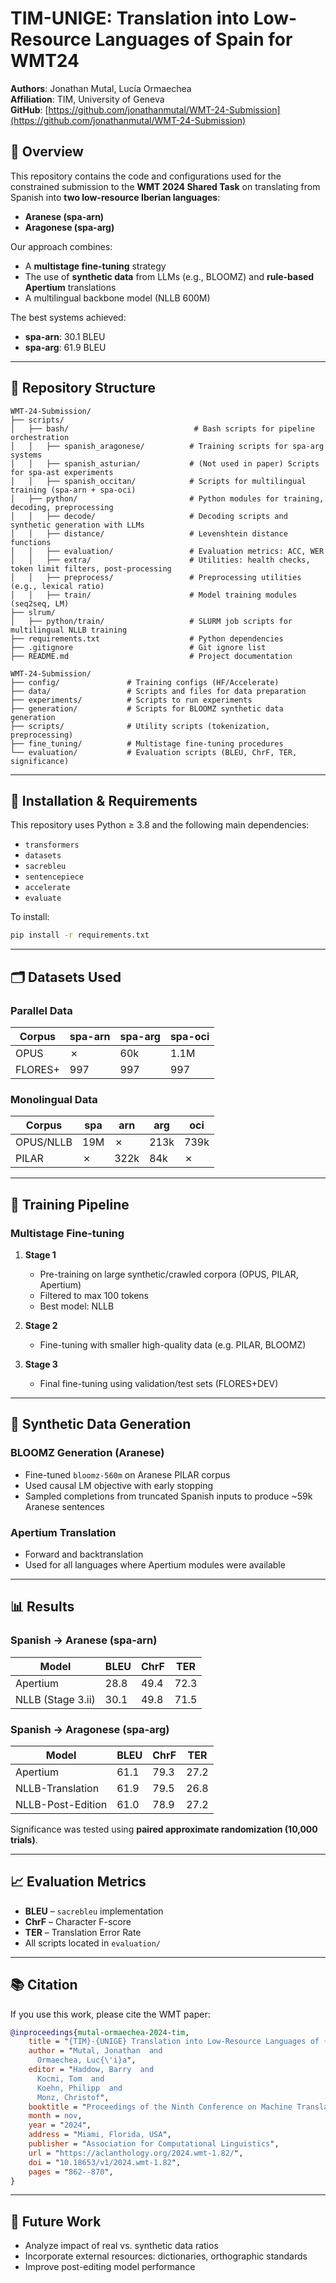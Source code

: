 # TIM-UNIGE: Translation into Low-Resource Languages of Spain for WMT24

**Authors**: Jonathan Mutal, Lucía Ormaechea  
**Affiliation**: TIM, University of Geneva  
**GitHub**: [https://github.com/jonathanmutal/WMT-24-Submission](https://github.com/jonathanmutal/WMT-24-Submission)

## 📝 Overview

This repository contains the code and configurations used for the constrained submission to the **WMT 2024 Shared Task** on translating from Spanish into **two low-resource Iberian languages**:  
- **Aranese (spa-arn)**  
- **Aragonese (spa-arg)**  

Our approach combines:
- A **multistage fine-tuning** strategy  
- The use of **synthetic data** from LLMs (e.g., BLOOMZ) and **rule-based Apertium** translations  
- A multilingual backbone model (NLLB 600M)  

The best systems achieved:
- **spa-arn**: 30.1 BLEU  
- **spa-arg**: 61.9 BLEU  

---

## 📂 Repository Structure

```
WMT-24-Submission/
├── scripts/
│   ├── bash/                            # Bash scripts for pipeline orchestration
│   │   ├── spanish_aragonese/          # Training scripts for spa-arg systems
│   │   ├── spanish_asturian/           # (Not used in paper) Scripts for spa-ast experiments
│   │   ├── spanish_occitan/            # Scripts for multilingual training (spa-arn + spa-oci)
│   ├── python/                         # Python modules for training, decoding, preprocessing
│   │   ├── decode/                     # Decoding scripts and synthetic generation with LLMs
│   │   ├── distance/                   # Levenshtein distance functions
│   │   ├── evaluation/                 # Evaluation metrics: ACC, WER
│   │   ├── extra/                      # Utilities: health checks, token limit filters, post-processing
│   │   ├── preprocess/                 # Preprocessing utilities (e.g., lexical ratio)
│   │   ├── train/                      # Model training modules (seq2seq, LM)
├── slrum/
│   ├── python/train/                   # SLURM job scripts for multilingual NLLB training
├── requirements.txt                    # Python dependencies
├── .gitignore                          # Git ignore list
├── README.md                           # Project documentation
```


```
WMT-24-Submission/
├── config/               # Training configs (HF/Accelerate)
├── data/                 # Scripts and files for data preparation
├── experiments/          # Scripts to run experiments
├── generation/           # Scripts for BLOOMZ synthetic data generation
├── scripts/              # Utility scripts (tokenization, preprocessing)
├── fine_tuning/          # Multistage fine-tuning procedures
└── evaluation/           # Evaluation scripts (BLEU, ChrF, TER, significance)
```

---

## 🔧 Installation & Requirements

This repository uses Python ≥ 3.8 and the following main dependencies:
- `transformers`
- `datasets`
- `sacrebleu`
- `sentencepiece`
- `accelerate`
- `evaluate`

To install:
```bash
pip install -r requirements.txt
```

---

## 🗂️ Datasets Used

### Parallel Data
| Corpus         | spa-arn | spa-arg | spa-oci |
|----------------|---------|---------|---------|
| OPUS           | ✗       | 60k     | 1.1M    |
| FLORES+        | 997     | 997     | 997     |

### Monolingual Data
| Corpus         | spa     | arn     | arg     | oci     |
|----------------|---------|---------|---------|---------|
| OPUS/NLLB      | 19M     | ✗       | 213k    | 739k    |
| PILAR          | ✗       | 322k    | 84k     | ✗       |

---

## 🧪 Training Pipeline

### Multistage Fine-tuning

1. **Stage 1**  
   - Pre-training on large synthetic/crawled corpora (OPUS, PILAR, Apertium)
   - Filtered to max 100 tokens
   - Best model: NLLB

2. **Stage 2**  
   - Fine-tuning with smaller high-quality data (e.g. PILAR, BLOOMZ)

3. **Stage 3**  
   - Final fine-tuning using validation/test sets (FLORES+DEV)

---

## 🧠 Synthetic Data Generation

### BLOOMZ Generation (Aranese)
- Fine-tuned `bloomz-560m` on Aranese PILAR corpus
- Used causal LM objective with early stopping
- Sampled completions from truncated Spanish inputs to produce ~59k Aranese sentences

### Apertium Translation
- Forward and backtranslation
- Used for all languages where Apertium modules were available

---

## 📊 Results

### Spanish → Aranese (spa-arn)

| Model               | BLEU | ChrF | TER  |
|---------------------|------|------|------|
| Apertium            | 28.8 | 49.4 | 72.3 |
| NLLB (Stage 3.ii)   | 30.1 | 49.8 | 71.5 |

### Spanish → Aragonese (spa-arg)

| Model                  | BLEU | ChrF | TER  |
|------------------------|------|------|------|
| Apertium               | 61.1 | 79.3 | 27.2 |
| NLLB-Translation       | 61.9 | 79.5 | 26.8 |
| NLLB-Post-Edition      | 61.0 | 78.9 | 27.2 |

Significance was tested using **paired approximate randomization (10,000 trials)**.

---

## 📈 Evaluation Metrics

- **BLEU** – `sacrebleu` implementation  
- **ChrF** – Character F-score  
- **TER** – Translation Error Rate  
- All scripts located in `evaluation/`

---

## 📚 Citation

If you use this work, please cite the WMT paper:

```bibtex
@inproceedings{mutal-ormaechea-2024-tim,
    title = "{TIM}-{UNIGE} Translation into Low-Resource Languages of {S}pain for {WMT}24",
    author = "Mutal, Jonathan  and
      Ormaechea, Luc{\'i}a",
    editor = "Haddow, Barry  and
      Kocmi, Tom  and
      Koehn, Philipp  and
      Monz, Christof",
    booktitle = "Proceedings of the Ninth Conference on Machine Translation",
    month = nov,
    year = "2024",
    address = "Miami, Florida, USA",
    publisher = "Association for Computational Linguistics",
    url = "https://aclanthology.org/2024.wmt-1.82/",
    doi = "10.18653/v1/2024.wmt-1.82",
    pages = "862--870",
}
```

---

## 🧭 Future Work

- Analyze impact of real vs. synthetic data ratios  
- Incorporate external resources: dictionaries, orthographic standards  
- Improve post-editing model performance
